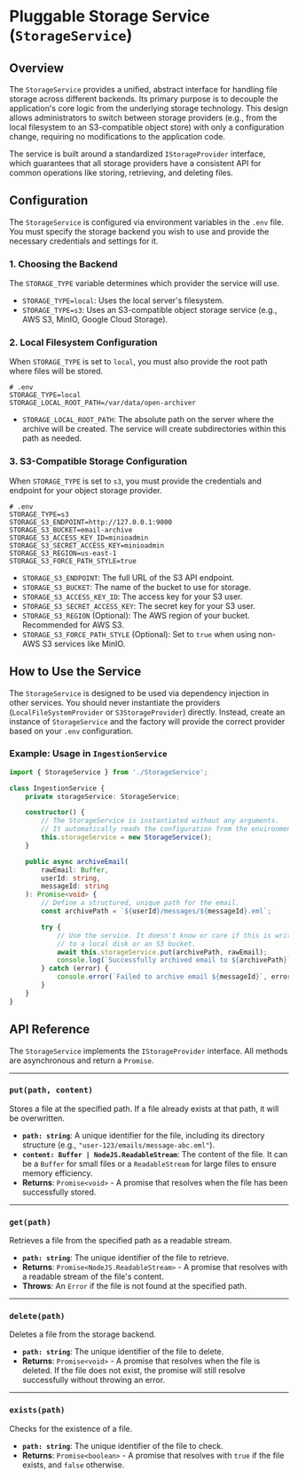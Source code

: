 # Pluggable Storage Service (`StorageService`)

## Overview

The `StorageService` provides a unified, abstract interface for handling file storage across different backends. Its primary purpose is to decouple the application's core logic from the underlying storage technology. This design allows administrators to switch between storage providers (e.g., from the local filesystem to an S3-compatible object store) with only a configuration change, requiring no modifications to the application code.

The service is built around a standardized `IStorageProvider` interface, which guarantees that all storage providers have a consistent API for common operations like storing, retrieving, and deleting files.

## Configuration

The `StorageService` is configured via environment variables in the `.env` file. You must specify the storage backend you wish to use and provide the necessary credentials and settings for it.

### 1. Choosing the Backend

The `STORAGE_TYPE` variable determines which provider the service will use.

-   `STORAGE_TYPE=local`: Uses the local server's filesystem.
-   `STORAGE_TYPE=s3`: Uses an S3-compatible object storage service (e.g., AWS S3, MinIO, Google Cloud Storage).

### 2. Local Filesystem Configuration

When `STORAGE_TYPE` is set to `local`, you must also provide the root path where files will be stored.

```env
# .env
STORAGE_TYPE=local
STORAGE_LOCAL_ROOT_PATH=/var/data/open-archiver
```

-   `STORAGE_LOCAL_ROOT_PATH`: The absolute path on the server where the archive will be created. The service will create subdirectories within this path as needed.

### 3. S3-Compatible Storage Configuration

When `STORAGE_TYPE` is set to `s3`, you must provide the credentials and endpoint for your object storage provider.

```env
# .env
STORAGE_TYPE=s3
STORAGE_S3_ENDPOINT=http://127.0.0.1:9000
STORAGE_S3_BUCKET=email-archive
STORAGE_S3_ACCESS_KEY_ID=minioadmin
STORAGE_S3_SECRET_ACCESS_KEY=minioadmin
STORAGE_S3_REGION=us-east-1
STORAGE_S3_FORCE_PATH_STYLE=true
```

-   `STORAGE_S3_ENDPOINT`: The full URL of the S3 API endpoint.
-   `STORAGE_S3_BUCKET`: The name of the bucket to use for storage.
-   `STORAGE_S3_ACCESS_KEY_ID`: The access key for your S3 user.
-   `STORAGE_S3_SECRET_ACCESS_KEY`: The secret key for your S3 user.
-   `STORAGE_S3_REGION` (Optional): The AWS region of your bucket. Recommended for AWS S3.
-   `STORAGE_S3_FORCE_PATH_STYLE` (Optional): Set to `true` when using non-AWS S3 services like MinIO.

## How to Use the Service

The `StorageService` is designed to be used via dependency injection in other services. You should never instantiate the providers (`LocalFileSystemProvider` or `S3StorageProvider`) directly. Instead, create an instance of `StorageService` and the factory will provide the correct provider based on your `.env` configuration.

### Example: Usage in `IngestionService`

```typescript
import { StorageService } from './StorageService';

class IngestionService {
    private storageService: StorageService;

    constructor() {
        // The StorageService is instantiated without any arguments.
        // It automatically reads the configuration from the environment.
        this.storageService = new StorageService();
    }

    public async archiveEmail(
        rawEmail: Buffer,
        userId: string,
        messageId: string
    ): Promise<void> {
        // Define a structured, unique path for the email.
        const archivePath = `${userId}/messages/${messageId}.eml`;

        try {
            // Use the service. It doesn't know or care if this is writing
            // to a local disk or an S3 bucket.
            await this.storageService.put(archivePath, rawEmail);
            console.log(`Successfully archived email to ${archivePath}`);
        } catch (error) {
            console.error(`Failed to archive email ${messageId}`, error);
        }
    }
}
```

## API Reference

The `StorageService` implements the `IStorageProvider` interface. All methods are asynchronous and return a `Promise`.

---

### `put(path, content)`

Stores a file at the specified path. If a file already exists at that path, it will be overwritten.

-   **`path: string`**: A unique identifier for the file, including its directory structure (e.g., `"user-123/emails/message-abc.eml"`).
-   **`content: Buffer | NodeJS.ReadableStream`**: The content of the file. It can be a `Buffer` for small files or a `ReadableStream` for large files to ensure memory efficiency.
-   **Returns**: `Promise<void>` - A promise that resolves when the file has been successfully stored.

---

### `get(path)`

Retrieves a file from the specified path as a readable stream.

-   **`path: string`**: The unique identifier of the file to retrieve.
-   **Returns**: `Promise<NodeJS.ReadableStream>` - A promise that resolves with a readable stream of the file's content.
-   **Throws**: An `Error` if the file is not found at the specified path.

---

### `delete(path)`

Deletes a file from the storage backend.

-   **`path: string`**: The unique identifier of the file to delete.
-   **Returns**: `Promise<void>` - A promise that resolves when the file is deleted. If the file does not exist, the promise will still resolve successfully without throwing an error.

---

### `exists(path)`

Checks for the existence of a file.

-   **`path: string`**: The unique identifier of the file to check.
-   **Returns**: `Promise<boolean>` - A promise that resolves with `true` if the file exists, and `false` otherwise.
